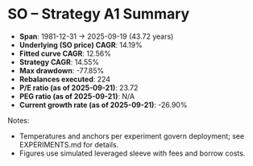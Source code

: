 # SO – Strategy A1 Summary

- **Span**: 1981-12-31 → 2025-09-19 (43.72 years)
- **Underlying (SO price) CAGR**: 14.19%
- **Fitted curve CAGR**: 12.56%
- **Strategy CAGR**: 14.55%
- **Max drawdown**: -77.85%
- **Rebalances executed**: 224
- **P/E ratio (as of 2025-09-21)**: 23.72
- **PEG ratio (as of 2025-09-21)**: N/A
- **Current growth rate (as of 2025-09-21)**: -26.90%

Notes:

- Temperatures and anchors per experiment govern deployment; see EXPERIMENTS.md for details.
- Figures use simulated leveraged sleeve with fees and borrow costs.
